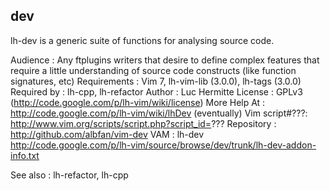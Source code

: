 ## dev

lh-dev is a generic suite of functions for analysing source code.

Audience      : Any ftplugins writers that desire to define complex
		features that require a little understanding of source
		code constructs (like function signatures, etc)
Requirements  : Vim 7, lh-vim-lib (3.0.0), lh-tags (3.0.0)
Required by   : lh-cpp, lh-refactor
Author        : Luc Hermitte
License       : GPLv3 (http://code.google.com/p/lh-vim/wiki/license)
More Help At  : http://code.google.com/p/lh-vim/wiki/lhDev (eventually)
Vim script#???: http://www.vim.org/scripts/script.php?script_id=???
Repository    : http://github.com/albfan/vim-dev
VAM           : lh-dev
	http://code.google.com/p/lh-vim/source/browse/dev/trunk/lh-dev-addon-info.txt

See also      : lh-refactor, lh-cpp
